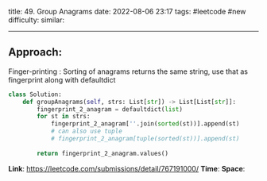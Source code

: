 title: 49. Group Anagrams
date: 2022-08-06 23:17
tags: #leetcode #new
difficulty:
similar: 

---
## Approach:
Finger-printing : Sorting of anagrams returns the same string, use that as fingerprint along with defaultdict
```python
class Solution:
    def groupAnagrams(self, strs: List[str]) -> List[List[str]]:
        fingerprint_2_anagram = defaultdict(list)
        for st in strs:
            fingerprint_2_anagram[''.join(sorted(st))].append(st)
            # can also use tuple
            # fingerprint_2_anagram[tuple(sorted(st))].append(st)
        
        return fingerprint_2_anagram.values()
```

**Link**: https://leetcode.com/submissions/detail/767191000/
**Time**:
**Space**: